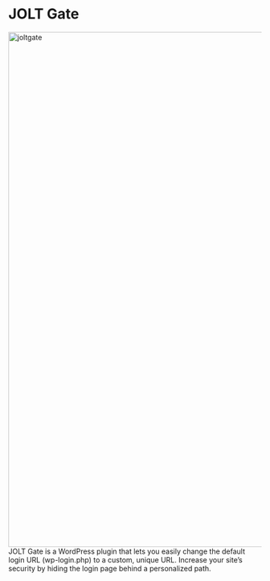 # JOLT Gate
<img width="1024" height="1024" alt="joltgate" src="https://github.com/user-attachments/assets/53160a3f-af98-4637-91dc-bfedd1427d4c" />
JOLT Gate is a WordPress plugin that lets you easily change the default login URL (wp-login.php) to a custom, unique URL. Increase your site’s security by hiding the login page behind a personalized path.
